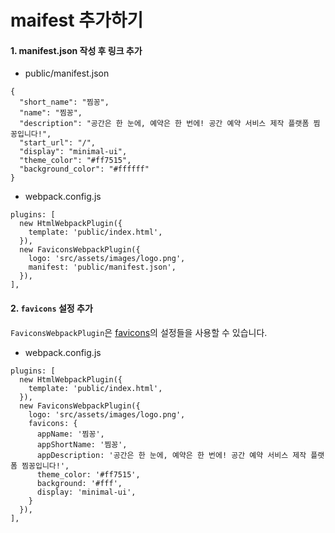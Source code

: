# maifest 추가하기



#### 1. manifest.json 작성 후 링크 추가 <a id="1-manifestjson-&#xC791;&#xC131;-&#xD6C4;-&#xB9C1;&#xD06C;-&#xCD94;&#xAC00;"></a>

* public/manifest.json

```text
{
  "short_name": "찜꽁",
  "name": "찜꽁",
  "description": "공간은 한 눈에, 예약은 한 번에! 공간 예약 서비스 제작 플랫폼 찜꽁입니다!",
  "start_url": "/",
  "display": "minimal-ui",
  "theme_color": "#ff7515",
  "background_color": "#ffffff"
}
```

* webpack.config.js

```text
plugins: [
  new HtmlWebpackPlugin({
    template: 'public/index.html',
  }),
  new FaviconsWebpackPlugin({
    logo: 'src/assets/images/logo.png',
    manifest: 'public/manifest.json',
  }),
],
```

#### 2. `favicons` 설정 추가 <a id="2-code-classlanguage-textfaviconscode-&#xC124;&#xC815;-&#xCD94;&#xAC00;"></a>

`FaviconsWebpackPlugin`은 [favicons](https://github.com/itgalaxy/favicons#usage)의 설정들을 사용할 수 있습니다.

* webpack.config.js

```text
plugins: [
  new HtmlWebpackPlugin({
    template: 'public/index.html',
  }),
  new FaviconsWebpackPlugin({
    logo: 'src/assets/images/logo.png',
    favicons: {
      appName: '찜꽁',
      appShortName: '찜꽁',
      appDescription: '공간은 한 눈에, 예약은 한 번에! 공간 예약 서비스 제작 플랫폼 찜꽁입니다!',
      theme_color: '#ff7515',
      background: '#fff',
      display: 'minimal-ui',
    }
  }),
],
```

